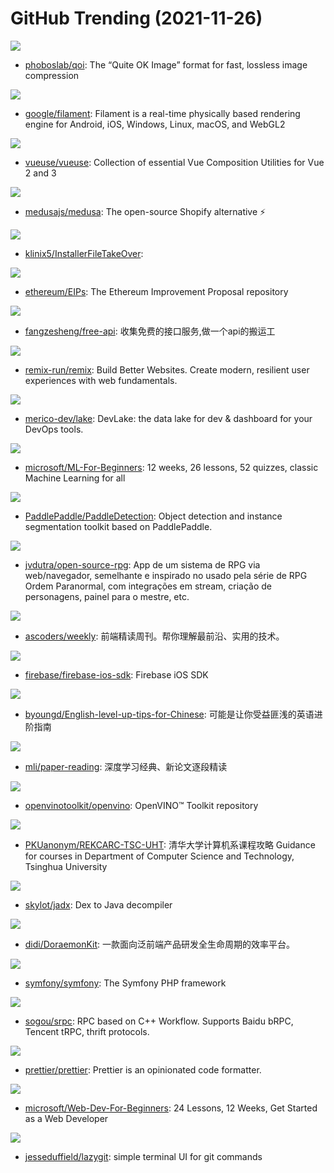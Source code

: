 # GitHub Trending (2021-11-26)

![](https://img.shields.io/badge/C-New%20325-green?style=flat-square&logo=appveyor)
- [phoboslab/qoi](https://github.com/phoboslab/qoi): The “Quite OK Image” format for fast, lossless image compression

![](https://img.shields.io/badge/C%2B%2B-New%20238-green?style=flat-square&logo=appveyor)
- [google/filament](https://github.com/google/filament): Filament is a real-time physically based rendering engine for Android, iOS, Windows, Linux, macOS, and WebGL2

![](https://img.shields.io/badge/TypeScript-New%2026-green?style=flat-square&logo=appveyor)
- [vueuse/vueuse](https://github.com/vueuse/vueuse): Collection of essential Vue Composition Utilities for Vue 2 and 3

![](https://img.shields.io/badge/JavaScript-New%20316-green?style=flat-square&logo=appveyor)
- [medusajs/medusa](https://github.com/medusajs/medusa): The open-source Shopify alternative ⚡️

![](https://img.shields.io/badge/C%2B%2B-New%20207-green?style=flat-square&logo=appveyor)
- [klinix5/InstallerFileTakeOver](https://github.com/klinix5/InstallerFileTakeOver): 

![](https://img.shields.io/badge/Solidity-New%2020-green?style=flat-square&logo=appveyor)
- [ethereum/EIPs](https://github.com/ethereum/EIPs): The Ethereum Improvement Proposal repository

![](https://img.shields.io/badge/none-New%20417-green?style=flat-square&logo=appveyor)
- [fangzesheng/free-api](https://github.com/fangzesheng/free-api): 收集免费的接口服务,做一个api的搬运工

![](https://img.shields.io/badge/TypeScript-New%20775-green?style=flat-square&logo=appveyor)
- [remix-run/remix](https://github.com/remix-run/remix): Build Better Websites. Create modern, resilient user experiences with web fundamentals.

![](https://img.shields.io/badge/Go-New%20141-green?style=flat-square&logo=appveyor)
- [merico-dev/lake](https://github.com/merico-dev/lake): DevLake: the data lake for dev & dashboard for your DevOps tools.

![](https://img.shields.io/badge/Jupyter%20Notebook-New%20322-green?style=flat-square&logo=appveyor)
- [microsoft/ML-For-Beginners](https://github.com/microsoft/ML-For-Beginners): 12 weeks, 26 lessons, 52 quizzes, classic Machine Learning for all

![](https://img.shields.io/badge/Python-New%20176-green?style=flat-square&logo=appveyor)
- [PaddlePaddle/PaddleDetection](https://github.com/PaddlePaddle/PaddleDetection): Object detection and instance segmentation toolkit based on PaddlePaddle.

![](https://img.shields.io/badge/JavaScript-New%2014-green?style=flat-square&logo=appveyor)
- [jvdutra/open-source-rpg](https://github.com/jvdutra/open-source-rpg): App de um sistema de RPG via web/navegador, semelhante e inspirado no usado pela série de RPG Ordem Paranormal, com integrações em stream, criação de personagens, painel para o mestre, etc.

![](https://img.shields.io/badge/JavaScript-New%2070-green?style=flat-square&logo=appveyor)
- [ascoders/weekly](https://github.com/ascoders/weekly): 前端精读周刊。帮你理解最前沿、实用的技术。

![](https://img.shields.io/badge/Objective-C-New%2036-green?style=flat-square&logo=appveyor)
- [firebase/firebase-ios-sdk](https://github.com/firebase/firebase-ios-sdk): Firebase iOS SDK

![](https://img.shields.io/badge/none-New%2084-green?style=flat-square&logo=appveyor)
- [byoungd/English-level-up-tips-for-Chinese](https://github.com/byoungd/English-level-up-tips-for-Chinese): 可能是让你受益匪浅的英语进阶指南

![](https://img.shields.io/badge/none-New%2090-green?style=flat-square&logo=appveyor)
- [mli/paper-reading](https://github.com/mli/paper-reading): 深度学习经典、新论文逐段精读

![](https://img.shields.io/badge/C%2B%2B-New%2046-green?style=flat-square&logo=appveyor)
- [openvinotoolkit/openvino](https://github.com/openvinotoolkit/openvino): OpenVINO™ Toolkit repository

![](https://img.shields.io/badge/HTML-New%2042-green?style=flat-square&logo=appveyor)
- [PKUanonym/REKCARC-TSC-UHT](https://github.com/PKUanonym/REKCARC-TSC-UHT): 清华大学计算机系课程攻略 Guidance for courses in Department of Computer Science and Technology, Tsinghua University

![](https://img.shields.io/badge/Java-New%2027-green?style=flat-square&logo=appveyor)
- [skylot/jadx](https://github.com/skylot/jadx): Dex to Java decompiler

![](https://img.shields.io/badge/Java-New%205-green?style=flat-square&logo=appveyor)
- [didi/DoraemonKit](https://github.com/didi/DoraemonKit): 一款面向泛前端产品研发全生命周期的效率平台。

![](https://img.shields.io/badge/PHP-New%208-green?style=flat-square&logo=appveyor)
- [symfony/symfony](https://github.com/symfony/symfony): The Symfony PHP framework

![](https://img.shields.io/badge/C%2B%2B-New%2019-green?style=flat-square&logo=appveyor)
- [sogou/srpc](https://github.com/sogou/srpc): RPC based on C++ Workflow. Supports Baidu bRPC, Tencent tRPC, thrift protocols.

![](https://img.shields.io/badge/JavaScript-New%2014-green?style=flat-square&logo=appveyor)
- [prettier/prettier](https://github.com/prettier/prettier): Prettier is an opinionated code formatter.

![](https://img.shields.io/badge/JavaScript-New%20260-green?style=flat-square&logo=appveyor)
- [microsoft/Web-Dev-For-Beginners](https://github.com/microsoft/Web-Dev-For-Beginners): 24 Lessons, 12 Weeks, Get Started as a Web Developer

![](https://img.shields.io/badge/Go-New%20179-green?style=flat-square&logo=appveyor)
- [jesseduffield/lazygit](https://github.com/jesseduffield/lazygit): simple terminal UI for git commands

